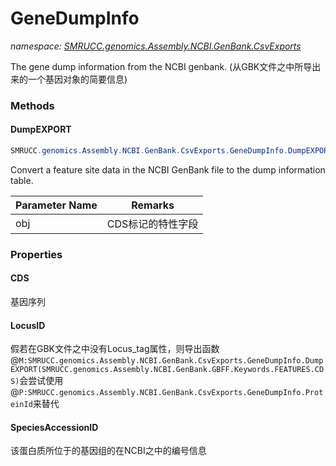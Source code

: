 ﻿# GeneDumpInfo
_namespace: [SMRUCC.genomics.Assembly.NCBI.GenBank.CsvExports](./index.md)_

The gene dump information from the NCBI genbank.
 (从GBK文件之中所导出来的一个基因对象的简要信息)



### Methods

#### DumpEXPORT
```csharp
SMRUCC.genomics.Assembly.NCBI.GenBank.CsvExports.GeneDumpInfo.DumpEXPORT(SMRUCC.genomics.Assembly.NCBI.GenBank.GBFF.Keywords.FEATURES.CDS)
```
Convert a feature site data in the NCBI GenBank file to the dump information table.

|Parameter Name|Remarks|
|--------------|-------|
|obj|CDS标记的特性字段|



### Properties

#### CDS
基因序列
#### LocusID
假若在GBK文件之中没有Locus_tag属性，则导出函数@``M:SMRUCC.genomics.Assembly.NCBI.GenBank.CsvExports.GeneDumpInfo.DumpEXPORT(SMRUCC.genomics.Assembly.NCBI.GenBank.GBFF.Keywords.FEATURES.CDS)``会尝试使用@``P:SMRUCC.genomics.Assembly.NCBI.GenBank.CsvExports.GeneDumpInfo.ProteinId``来替代
#### SpeciesAccessionID
该蛋白质所位于的基因组的在NCBI之中的编号信息
